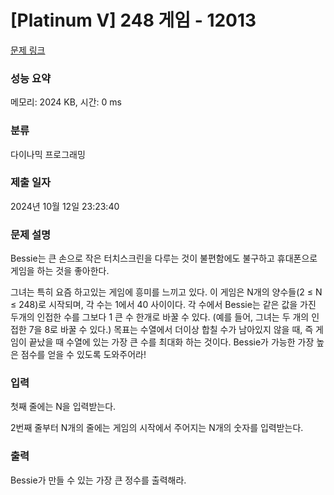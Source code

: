 # [Platinum V] 248 게임 - 12013 

[문제 링크](https://www.acmicpc.net/problem/12013) 

### 성능 요약

메모리: 2024 KB, 시간: 0 ms

### 분류

다이나믹 프로그래밍

### 제출 일자

2024년 10월 12일 23:23:40

### 문제 설명

<p>Bessie는 큰 손으로 작은 터치스크린을 다루는 것이 불편함에도 불구하고 휴대폰으로 게임을 하는 것을 좋아한다.</p>

<p>그녀는 특히 요즘 하고있는 게임에 흥미를 느끼고 있다. 이 게임은 N개의 양수들(2 ≤ N ≤ 248)로 시작되며, 각 수는 1에서 40 사이이다. 각 수에서 Bessie는 같은 값을 가진 두개의 인접한 수를 그보다 1 큰 수 한개로 바꿀 수 있다. (예를 들어, 그녀는 두 개의 인접한 7을 8로 바꿀 수 있다.) 목표는 수열에서 더이상 합칠 수가 남아있지 않을 때, 즉 게임이 끝났을 때 수열에 있는 가장 큰 수를 최대화 하는 것이다. Bessie가 가능한 가장 높은 점수를 얻을 수 있도록 도와주어라!</p>

### 입력 

 <p>첫째 줄에는 N을 입력받는다.</p>

<p>2번째 줄부터 N개의 줄에는 게임의 시작에서 주어지는 N개의 숫자를 입력받는다.</p>

### 출력 

 <p>Bessie가 만들 수 있는 가장 큰 정수를 출력해라.</p>

